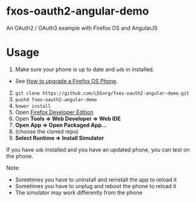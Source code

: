fxos-oauth2-angular-demo
========================

An OAuth2 / OAuth3 example with Firefox OS and AngularJS

Usage
=====

1. Make sure your phone is up to date and `adb` in installed.
  * See [How to upgrade a Firefox OS Phone](https://coolaj86.com/articles/how-to-upgrade-the-flame-from-fxos-1-x-to-2-x.html).
2. `git clone https://github.com/LDSorg/fxos-oauth2-angular-demo.git`
3. `pushd fxos-oauth2-angular-demo`
4. `bower install`
5. Open [Firefox Developer Edition](https://www.mozilla.org/en-US/firefox/developer/)
6. Open **Tools => Web Developer => Web IDE**
7. **Open App => Open Packaged App...**
8. (choose the cloned repo)
9. **Select Runtime => Install Simulator** 

If you have `adb` installed and you have an updated phone, you can test on the phone.

Note:
  * Sometimes you have to uninstall and reinstall the app to reload it
  * Sometimes you have to unplug and reboot the phone to reload it
  * The simulator may work differently from the phone
